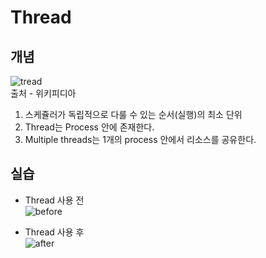 # Thread
## 개념
![tread](http://cfile30.uf.tistory.com/image/99A9643359CD8F6B14293B)
</br>출처 - 위키피디아
1. 스케쥴러가 독립적으로 다룰 수 있는 순서(실행)의 최소 단위</br>
2. Thread는 Process 안에 존재한다.</br>
3. Multiple threads는 1개의 process 안에서 리소스를 공유한다.</br>

## 실습
- Thread 사용 전</br>
![before](http://cfile25.uf.tistory.com/image/9947223359CD8FC3305F36)

- Thread 사용 후</br>
![after](http://cfile7.uf.tistory.com/image/9914F93359CD907A21B970)
